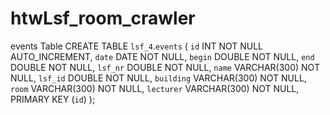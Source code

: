# htwLsf_room_crawler

events Table
CREATE TABLE `lsf_4`.`events` (
  `id` INT NOT NULL AUTO_INCREMENT,
  `date` DATE NOT NULL,
  `begin` DOUBLE NOT NULL,
  `end` DOUBLE NOT NULL,
  `lsf_nr` DOUBLE NOT NULL,
  `name` VARCHAR(300) NOT NULL,
  `lsf_id` DOUBLE NOT NULL,
  `building` VARCHAR(300) NOT NULL,
  `room` VARCHAR(300) NOT NULL,
  `lecturer` VARCHAR(300) NOT NULL,
  PRIMARY KEY (`id`)
  );
  
  
  
  